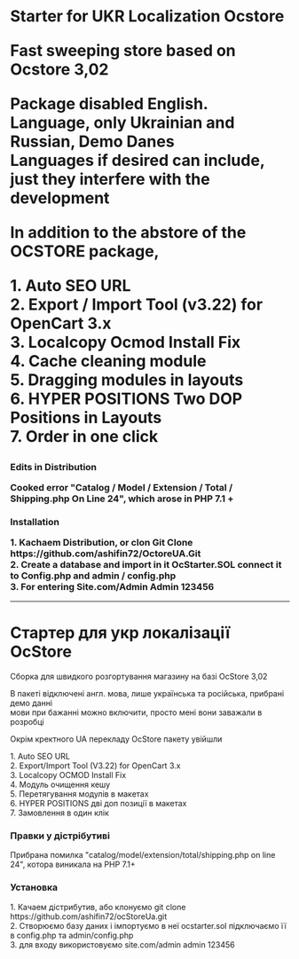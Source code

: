 <H1> Starter for UKR Localization Ocstore </ H1>
<p> Fast sweeping store based on Ocstore 3,02 </ p>
<p> Package disabled English. Language, only Ukrainian and Russian, Demo Danes <br>
Languages ​​if desired can include, just they interfere with the development </ p>
<p> In addition to the abstore of the OCSTORE package, </ p>
<p>
1. Auto SEO URL <br>
2. Export / Import Tool (v3.22) for OpenCart 3.x <br>
3. Localcopy Ocmod Install Fix <br>
4. Cache cleaning module <br>
5. Dragging modules in layouts <br>
6. HYPER POSITIONS Two DOP Positions in Layouts <br>
7. Order in one click <br>
</ p>
<h3> Edits in Distribution </ H3>
<p> Cooked error "Catalog / Model / Extension / Total / Shipping.php On Line 24", which arose in PHP 7.1 + </ p>
<h3> Installation </ h3>
<p>
1. Kachaem Distribution, or clon Git Clone https://github.com/ashifin72/OctoreUA.Git <br>
2. Create a database and import in it OcStarter.SOL connect it to Config.php and admin / config.php <br>
3. For entering Site.com/Admin Admin 123456 <br>
</ p>

-----------------------

<h1>Стартер для укр локалізації OcStore </h1>
<p>Сборка для швидкого розгортування магазину на базі OcStore 3,02</p>
<p>В пакеті відключені англ. мова, лише українська та російська, прибрані демо данні <br>
мови при бажанні можно включити, просто мені вони заважали в розробці</p>
<p>Окрім кректного UA перекладу OcStore  пакету увійшли</p>
<p>
1. Auto SEO URL <br>
2. Export/Import Tool (V3.22) for OpenCart 3.x <br>
3. Localcopy OCMOD Install Fix <br>
4. Модуль очищення кешу <br>
5. Перетягування модулів в макетах <br>
6. HYPER POSITIONS дві доп позиції в макетах <br>
7. Замовлення в один клік <br>
</p>
<h3>Правки у дістрібутиві</h3>
<p>Прибрана помилка "catalog/model/extension/total/shipping.php on line 24", котора виникала на PHP 7.1+</p>
<h3>Установка</h3>
<p>
1. Качаем дістрибутив, або клонуємо  git clone https://github.com/ashifin72/ocStoreUa.git <br>
2. Створюємо базу даних і імпортуємо в неї ocstarter.sol підключаємо її в config.php та admin/config.php <br>
3. для входу використовуємо site.com/admin  admin   123456 <br>
</p>
